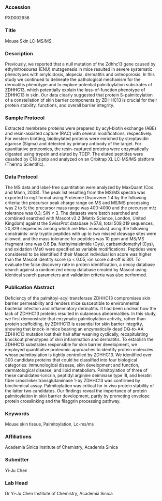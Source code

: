 ### Accession
PXD002958

### Title
Mouse Skin LC-MS/MS

### Description
Previously, we reported that a null mutation of the Zdhhc13 gene caused by ethylnitrosourea (ENU) mutagenesis in mice resulted in severe systematic phenotypes with amyloidosis, alopecia, dermatitis and osteoporosis. In this study we continued to delineate the pathological mechanism for the dermatitis phenotype and to explore potential palmitoylation substrates of ZDHHC13, which potentially explain the loss-of-function phenotype of ZDHHC13 in skin. Our data clearly suggested that protein S-palmitoylation of a constellation of skin barrier components by ZDHHC13 is crucial for their protein stability, functions, and overall barrier integrity.

### Sample Protocol
Extracted membrane proteins were prepared by acyl-biotin exchange (ABE) and resin-assisted capture (RAC) with several modifications, respectively. For western blotting, biotinylated proteins were enriched by streptavidin agarose (Sigma) and detected by primary antibody of the target. For quantitative proteomics, the resin-captured proteins were enzymatically digested using trypsin and eluted by TCEP. The eluted peptides were desalted by C18 ziptip and analyzed on an Orbitrap XL LC-MS/MS platform (Thermo Scientific).

### Data Protocol
The MS data and label-free quantitation were analyzed by MaxQuant (Cox and Mann, 2008). The peak list resulting from the MS/MS spectra was exported to mgf format using Proteome Discoverer 1.4 by the following criteria: the precursor peak charge range on MS and MS/MS processing was 2 to 5; the precursor mass range was 400-4000 and the precursor m/z tolerance was 0.3; S/N ≥ 3. The datasets were batch searched and combined searched with Mascot v2.2 (Matrix Science, London, United Kingdom) against the SwissProt database (v57.8, total 509,019 sequences, 20,329 sequences among which are Mus musculus) using the following constraints: only tryptic peptides with up to two missed cleavage sites were allowed, and the mass tolerance for peptides was 10 ppm and MS/MS fragment ions was 0.6 Da. Nethylmaleimide (Cys), carbamidomethyl (Cys), and oxidation (Met) were specified as variable modifications. Peptides were considered to be identified if their Mascot individual ion score was higher than the Mascot identity score (p < 0.05, ion score cut-off is 30). To evaluate the false discovery rate in protein identification, a decoy database search against a randomized decoy database created by Mascot using identical search parameters and validation criteria was also performed.

### Publication Abstract
Deficiency of the palmitoyl-acyl transferase ZDHHC13 compromises skin barrier permeability and renders mice susceptible to environmental bacterial infection and inflammatory dermatitis. It had been unclear how the lack of ZDHHC13 proteins resulted in cutaneous abnormalities. In this study, we first demonstrate that enzymatic palmitoylation activity, rather than protein scaffolding, by ZDHHC13 is essential for skin barrier integrity, showing that knock-in mice bearing an enzymatically dead DQ-to-AA ZDHHC13 mutation lost their hair after weaning cyclically, recapitulating knockout phenotypes of skin inflammation and dermatitis. To establish the ZDHHC13 substrates responsible for skin barrier development, we employed quantitative proteomic approaches to identify protein molecules whose palmitoylation is tightly controlled by ZDHHC13. We identified over 300 candidate proteins that could be classified into four biological categories: immunological disease, skin development and function, dermatological disease, and lipid metabolism. Palmitoylation of three of these candidates-loricrin, peptidyl arginine deiminase type III, and keratin fiber crosslinker transglutaminase 1-by ZDHHC13 was confirmed by biochemical assay. Palmitoylation was critical for in&#xa0;vivo protein stability of the latter two candidates. Our findings reveal the importance of protein palmitoylation in skin barrier development, partly by promoting envelope protein crosslinking and the filaggrin processing pathway.

### Keywords
Mouse skin tissue, Palmitoylation, Lc-ms/ms

### Affiliations
Academia Sinica
Institute of Chemistry, Academia Sinica

### Submitter
Yi-Ju Chen

### Lab Head
Dr Yi-Ju Chen
Institute of Chemistry, Academia Sinica


